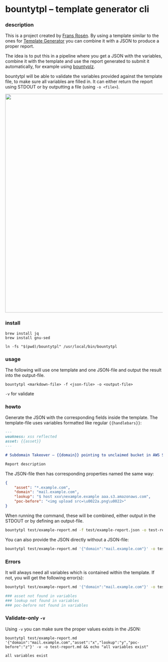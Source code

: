 # bountytpl – template generator cli

### description

This is a project created by [Frans Rosén](https://twitter.com/fransrosen). By using a template similar to the ones for [Template Generator](https://github.com/fransr/template-generator) you can combine it with a JSON to produce a proper report.

The idea is to put this in a pipeline where you get a JSON with the variables, combine it with the template and use the report generated to submit it automatically, for example using [bountyplz](https://github.com/fransr/bountyplz).

bountytpl will be able to validate the variables provided against the template file, to make sure all variables are filled in. It can either return the report using STDOUT or by outputting a file (using `-o <file>`).

<img src="https://github.com/fransr/bountytpl/raw/documentation-files/preview/preview.png" width="700" />

### install

```
brew install jq
brew install gnu-sed

ln -fs "$(pwd)/bountytpl" /usr/local/bin/bountytpl
```

### usage

The following will use one template and one JSON-file and output the result into the output-file.

```
bountytpl <markdown-file> -f <json-file> -o <output-file>
```

`-v` for validate

### howto

Generate the JSON with the corresponding fields inside the template. The template-file uses variables formatted like regular `{{handlebars}}`:

```md
---
weakness: xss reflected
asset: {{asset}}
---

# Subdomain Takeover – {{domain}} pointing to unclaimed bucket in AWS S3

Report description
```

The JSON-file then has corresponding properties named the same way:

```json
{
	"asset": "*.example.com",
	"domain": "mail.example.com",
	"lookup": "$ host xxx\nexample.example aaa.s3.amazonaws.com",
	"poc-before": "<img upload src=\u0022a.png\u0022>"
}
```

When running the command, these will be combined, either output in the STDOUT or by defining an output-file.

```bash
bountytpl test/example-report.md -f test/example-report.json -o test-report.md
```

You can also provide the JSON directly without a JSON-file:

```bash
bountytpl test/example-report.md '{"domain":"mail.example.com"}' -o test-report.md
```

### Errors

It will always need all variables which is contained within the template. If not, you will get the following error(s):

```bash
bountytpl test/example-report.md '{"domain":"mail.example.com"}' -o test-report.md

### asset not found in variables
### lookup not found in variables
### poc-before not found in variables
```

### Validate-only `-v`

Using `-v` you can make sure the proper values exists in the JSON:

```
bountytpl test/example-report.md '{"domain":"mail.example.com","asset":"x","lookup":"y","poc-before":"z"}' -v -o test-report.md && echo "all variables exist"

all variables exist
```